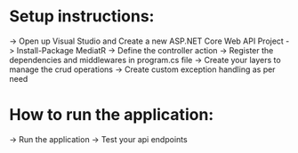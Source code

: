 # Setup instructions:
-> Open up Visual Studio and Create a new ASP.NET Core Web API Project
-> Install-Package MediatR
-> Define the controller action
-> Register the dependencies and middlewares in program.cs file
-> Create your layers to manage the crud operations
-> Create custom exception handling as per need
# How to run the application:
-> Run the application
-> Test your api endpoints
